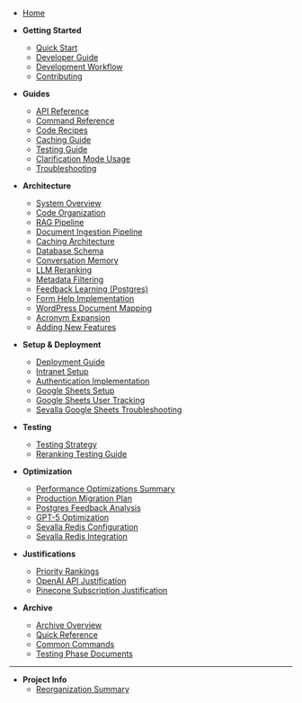 <!-- _sidebar.md -->

* [Home](documentation/README.md)

* **Getting Started**
  * [Quick Start](documentation/guides/QUICK_START.md)
  * [Developer Guide](documentation/DEVELOPER_GUIDE.md)
  * [Development Workflow](documentation/guides/DEVELOPMENT_WORKFLOW.md)
  * [Contributing](documentation/guides/CONTRIBUTING.md)

* **Guides**
  * [API Reference](documentation/guides/API_REFERENCE.md)
  * [Command Reference](documentation/guides/COMMAND_REFERENCE.md)
  * [Code Recipes](documentation/guides/CODE_RECIPES.md)
  * [Caching Guide](documentation/guides/CACHING_GUIDE.md)
  * [Testing Guide](documentation/guides/TESTING_GUIDE.md)
  * [Clarification Mode Usage](documentation/guides/CLARIFICATION_MODE_USAGE.md)
  * [Troubleshooting](documentation/guides/TROUBLESHOOTING.md)

* **Architecture**
  * [System Overview](documentation/architecture/SYSTEM_OVERVIEW.md)
  * [Code Organization](documentation/architecture/CODE_ORGANIZATION.md)
  * [RAG Pipeline](documentation/architecture/RAG_PIPELINE.md)
  * [Document Ingestion Pipeline](documentation/architecture/DOCUMENT_INGESTION_PIPELINE.md)
  * [Caching Architecture](documentation/architecture/CACHING_ARCHITECTURE.md)
  * [Database Schema](documentation/architecture/DATABASE_SCHEMA.md)
  * [Conversation Memory](documentation/architecture/CONVERSATION_MEMORY.md)
  * [LLM Reranking](documentation/architecture/LLM_RERANKING.md)
  * [Metadata Filtering](documentation/architecture/METADATA_FILTERING.md)
  * [Feedback Learning (Postgres)](documentation/architecture/FEEDBACK_LEARNING_POSTGRES.md)
  * [Form Help Implementation](documentation/architecture/FORM_HELP_IMPLEMENTATION.md)
  * [WordPress Document Mapping](documentation/architecture/WORDPRESS_DOCUMENT_MAPPING.md)
  * [Acronym Expansion](documentation/architecture/ACRONYM_EXPANSION.md)
  * [Adding New Features](documentation/architecture/ADDING_NEW_FEATURES.md)

* **Setup & Deployment**
  * [Deployment Guide](documentation/setup/DEPLOYMENT.md)
  * [Intranet Setup](documentation/setup/INTRANET_SETUP.md)
  * [Authentication Implementation](documentation/setup/AUTH_IMPLEMENTATION.md)
  * [Google Sheets Setup](documentation/setup/GOOGLE_SHEETS_SETUP.md)
  * [Google Sheets User Tracking](documentation/setup/GOOGLE_SHEETS_USER_TRACKING.md)
  * [Sevalla Google Sheets Troubleshooting](documentation/setup/SEVALLA_GOOGLE_SHEETS_TROUBLESHOOTING.md)

* **Testing**
  * [Testing Strategy](documentation/testing/TESTING_STRATEGY.md)
  * [Reranking Testing Guide](documentation/testing/RERANKING_TESTING_GUIDE.md)

* **Optimization**
  * [Performance Optimizations Summary](documentation/optimization/PERFORMANCE_OPTIMIZATIONS_SUMMARY.md)
  * [Production Migration Plan](documentation/optimization/PRODUCTION_MIGRATION_PLAN.md)
  * [Postgres Feedback Analysis](documentation/optimization/POSTGRES_FEEDBACK_ANALYSIS.md)
  * [GPT-5 Optimization](documentation/optimization/GPT5_OPTIMIZATION.md)
  * [Sevalla Redis Configuration](documentation/optimization/SEVALLA_REDIS_CONFIG.md)
  * [Sevalla Redis Integration](documentation/optimization/SEVALLA_REDIS_INTEGRATION.md)

* **Justifications**
  * [Priority Rankings](documentation/justifications/PRIORITY_RANKINGS.md)
  * [OpenAI API Justification](documentation/justifications/OpenAI_API_Justification.md)
  * [Pinecone Subscription Justification](documentation/justifications/Pinecone_Subscription_Justification.md)

* **Archive**
  * [Archive Overview](documentation/archive/README.md)
  * [Quick Reference](documentation/archive/QUICK_REFERENCE.md)
  * [Common Commands](documentation/archive/COMMON_COMMANDS.md)
  * [Testing Phase Documents](documentation/archive/TESTING_PHASES_TIMELINE.md)

---

* **Project Info**
  * [Reorganization Summary](documentation/REORGANIZATION_SUMMARY.md)
